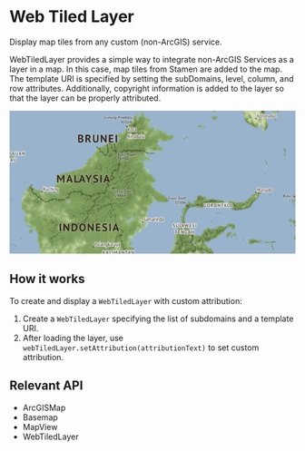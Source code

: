 # Web Tiled Layer

Display map tiles from any custom (non-ArcGIS) service.

WebTiledLayer provides a simple way to integrate non-ArcGIS Services as a layer in a map. In this case, map tiles
from Stamen are added to the map. The template URI is specified by setting the subDomains, level, column, and row
attributes. Additionally, copyright information is added to the layer so that the layer can be properly attributed.

![](WebTiledLayer.png)

## How it works

To create and display a `WebTiledLayer` with custom attribution:


  1. Create a `WebTiledLayer` specifying the list of subdomains and a template URI.
  2. After loading the layer, use `webTiledLayer.setAttribution(attributionText)` to set custom
  attribution.


## Relevant API


*   ArcGISMap
*   Basemap
*   MapView
*   WebTiledLayer

